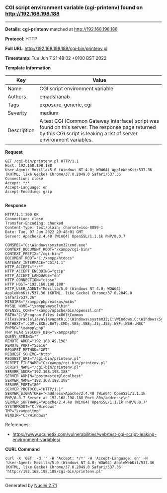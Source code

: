 ### CGI script environment variable (cgi-printenv) found on http://192.168.198.188
---
**Details**: **cgi-printenv**  matched at http://192.168.198.188

**Protocol**: HTTP

**Full URL**: http://192.168.198.188/cgi-bin/printenv.pl

**Timestamp**: Tue Jun 7 21:48:02 +0100 BST 2022

**Template Information**

| Key | Value |
|---|---|
| Name | CGI script environment variable |
| Authors | emadshanab |
| Tags | exposure, generic, cgi |
| Severity | medium |
| Description | A test CGI (Common Gateway Interface) script was found on this server. The response page returned by this CGI script is leaking a list of server environment variables. |

**Request**
```http
GET /cgi-bin/printenv.pl HTTP/1.1
Host: 192.168.198.188
User-Agent: Mozilla/5.0 (Windows NT 4.0; WOW64) AppleWebKit/537.36 (KHTML, like Gecko) Chrome/37.0.2049.0 Safari/537.36
Connection: close
Accept: */*
Accept-Language: en
Accept-Encoding: gzip


```

**Response**
```http
HTTP/1.1 200 OK
Connection: close
Transfer-Encoding: chunked
Content-Type: text/plain; charset=iso-8859-1
Date: Tue, 07 Jun 2022 20:48:01 GMT
Server: Apache/2.4.48 (Win64) OpenSSL/1.1.1k PHP/8.0.7

COMSPEC="C:\Windows\system32\cmd.exe"
CONTEXT_DOCUMENT_ROOT="/xampp/cgi-bin/"
CONTEXT_PREFIX="/cgi-bin/"
DOCUMENT_ROOT="C:/xampp/htdocs"
GATEWAY_INTERFACE="CGI/1.1"
HTTP_ACCEPT="*/*"
HTTP_ACCEPT_ENCODING="gzip"
HTTP_ACCEPT_LANGUAGE="en"
HTTP_CONNECTION="close"
HTTP_HOST="192.168.198.188"
HTTP_USER_AGENT="Mozilla/5.0 (Windows NT 4.0; WOW64) AppleWebKit/537.36 (KHTML, like Gecko) Chrome/37.0.2049.0 Safari/537.36"
MIBDIRS="/xampp/php/extras/mibs"
MYSQL_HOME="\xampp\mysql\bin"
OPENSSL_CONF="/xampp/apache/bin/openssl.cnf"
PATH="C:\Program Files (x86)\Common Files\Oracle\Java\javapath;C:\Windows\system32;C:\Windows;C:\Windows\System32\Wbem;C:\Windows\System32\WindowsPowerShell\v1.0\;C:\Windows\System32\OpenSSH\;C:\Users\apache\AppData\Local\Microsoft\WindowsApps"
PATHEXT=".COM;.EXE;.BAT;.CMD;.VBS;.VBE;.JS;.JSE;.WSF;.WSH;.MSC"
PHPRC="\xampp\php"
PHP_PEAR_SYSCONF_DIR="\xampp\php"
QUERY_STRING=""
REMOTE_ADDR="192.168.49.198"
REMOTE_PORT="53616"
REQUEST_METHOD="GET"
REQUEST_SCHEME="http"
REQUEST_URI="/cgi-bin/printenv.pl"
SCRIPT_FILENAME="C:/xampp/cgi-bin/printenv.pl"
SCRIPT_NAME="/cgi-bin/printenv.pl"
SERVER_ADDR="192.168.198.188"
SERVER_ADMIN="postmaster@localhost"
SERVER_NAME="192.168.198.188"
SERVER_PORT="80"
SERVER_PROTOCOL="HTTP/1.1"
SERVER_SIGNATURE="<address>Apache/2.4.48 (Win64) OpenSSL/1.1.1k PHP/8.0.7 Server at 192.168.198.188 Port 80</address>\n"
SERVER_SOFTWARE="Apache/2.4.48 (Win64) OpenSSL/1.1.1k PHP/8.0.7"
SYSTEMROOT="C:\Windows"
TMP="\xampp\tmp"
WINDIR="C:\Windows"

```

References: 
- https://www.acunetix.com/vulnerabilities/web/test-cgi-script-leaking-environment-variables/

**CURL Command**
```
curl -X 'GET' -d '' -H 'Accept: */*' -H 'Accept-Language: en' -H 'User-Agent: Mozilla/5.0 (Windows NT 4.0; WOW64) AppleWebKit/537.36 (KHTML, like Gecko) Chrome/37.0.2049.0 Safari/537.36' 'http://192.168.198.188/cgi-bin/printenv.pl'
```
---
Generated by [Nuclei 2.7.1](https://github.com/projectdiscovery/nuclei)